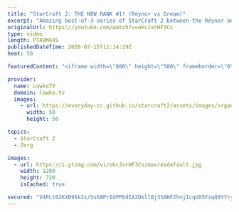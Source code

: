 ```yaml
---
title: "StarCraft 2: THE NEW RANK #1! (Reynor vs Dream)"
excerpt: "Amazing best-of-3 series of StarCraft 2 between the Reynor and Dream. In this series of Zerg versus Terran Reynor decides to use Lurkers against Terran bio, which is a unit that is not commonly used in the matchup. In general a brilliant series between two very highly ranked pro gamers.  Support my work:"
originalUrl: https://youtube.com/watch?v=okcJxrHF3Cs
type: video
length: PT49M44S
publishedDateTime: 2020-07-15T11:14:29Z
heat: 50

featuredContent: "<iframe width=\"800\" height=\"500\" frameborder=\"0\" src=\"https://www.youtube.com/embed/okcJxrHF3Cs\" allow=\"accelerometer; autoplay; encrypted-media; gyroscope; picture-in-picture\" allowfullscreen></iframe>"

provider:
  name: LowkoTV
  domain: lowko.tv
  images:
    - url: https://everyday-cc.github.io/starcraft2/assets/images/organizations/lowko.tv-50x50.jpg
      width: 50
      height: 50

topics:
  - StarCraft 2
  - Zerg

images:
  - url: https://i.ytimg.com/vi/okcJxrHF3Cs/maxresdefault.jpg
    width: 1280
    height: 720
    isCached: true

secured: "V4PLt02KXB95k2z/Ss6APrIdPP6dIA2Dkll0j3S8HF2hnjIcqUO5FsqQ9YYrywhRVMtC9e7ItKbpbo/lMNjnm6Hd6tMv9JC+J7O1hb978hc5JecHVac+oyXuBgS5qNZE0vOsrx1wYDa6UOAQNeIeGDzpA7wMXYW2TQW1wwC4U8nayCTBs+I9XsYy/YtKsBdhSadKw2l7RBm44RxBwJ/BbURYnAc3ZT8p7i8Rw2oV+fSw9pYOF+pdyAnG5mqCW3RcLZd6B/jQSk9N6RMo31iz38mLnujirlPVUDtkSlQTbZqXQQMLq1wjoDPVEKsOl0gMqn2uytjG3VyD0jd5tlM2gfaI0YD/yPot2NcIZUo33QlbuWojDcKukR7WE7mMv+EUlK8W+FqzSqhouwh0ErLZj4R7obC7gcZKoK++fdHSKmVBIY2UXORrerZGA85kL/7v;IMBAOFemn5uT+er9bUmO0A=="
---
```


